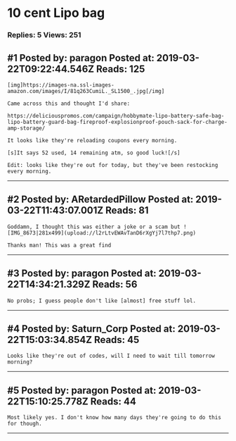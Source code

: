 # 10 cent Lipo bag

### Replies: 5 Views: 251

## \#1 Posted by: paragon Posted at: 2019-03-22T09:22:44.546Z Reads: 125

```
[img]https://images-na.ssl-images-amazon.com/images/I/81q263CumiL._SL1500_.jpg[/img]

Came across this and thought I'd share:

https://deliciouspromos.com/campaign/hobbymate-lipo-battery-safe-bag-lipo-battery-guard-bag-fireproof-explosionproof-pouch-sack-for-charge-amp-storage/

It looks like they're reloading coupons every morning.

[s]It says 52 used, 14 remaining atm, so good luck![/s]

Edit: looks like they're out for today, but they've been restocking every morning.
```

---
## \#2 Posted by: ARetardedPillow Posted at: 2019-03-22T11:43:07.001Z Reads: 81

```
Goddamn, I thought this was either a joke or a scam but ![IMG_8673|281x499](upload://l2rLtvEWAvTanD6rXgYj7l7thp7.png)

Thanks man! This was a great find
```

---
## \#3 Posted by: paragon Posted at: 2019-03-22T14:34:21.329Z Reads: 56

```
No probs; I guess people don't like [almost] free stuff lol.
```

---
## \#4 Posted by: Saturn_Corp Posted at: 2019-03-22T15:03:34.854Z Reads: 45

```
Looks like they're out of codes, will I need to wait till tomorrow morning?
```

---
## \#5 Posted by: paragon Posted at: 2019-03-22T15:10:25.778Z Reads: 44

```
Most likely yes. I don't know how many days they're going to do this for though.
```

---
